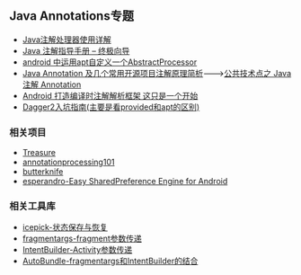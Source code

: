 Java Annotations专题
---
* [Java注解处理器使用详解](blogs/annotation-processing.md)
* [Java 注解指导手册 – 终极向导](http://www.importnew.com/14227.html)
* [android 中运用apt自定义一个AbstractProcessor](http://yzx41099298.github.io/2015/03/26/apt/)
* [Java Annotation 及几个常用开源项目注解原理简析](http://www.trinea.cn/android/java-annotation-android-open-source-analysis/)--->[公共技术点之 Java 注解 Annotation ](http://a.codekk.com/detail/Android/Trinea/%E5%85%AC%E5%85%B1%E6%8A%80%E6%9C%AF%E7%82%B9%E4%B9%8B%20Java%20%E6%B3%A8%E8%A7%A3%20Annotation)
* [Android 打造编译时注解解析框架 这只是一个开始](http://blog.csdn.net/lmj623565791/article/details/43452969)
* [Dagger2入坑指南(主要是看provided和apt的区别)](http://www.jianshu.com/p/b5cc2418a712)


### 相关项目
* [Treasure](https://github.com/baoyongzhang/Treasure)
* [annotationprocessing101](https://github.com/sockeqwe/annotationprocessing101)
* [butterknife](https://github.com/JakeWharton/butterknife)
* [esperandro-Easy SharedPreference Engine for Android](https://github.com/dkunzler/esperandro)


### 相关工具库
* [icepick-状态保存与恢复](https://github.com/frankiesardo/icepick)
* [fragmentargs-fragment参数传递](https://github.com/sockeqwe/fragmentargs)
* [IntentBuilder-Activity参数传递](https://github.com/emilsjolander/IntentBuilder)
* [AutoBundle-fragmentargs和IntentBuilder的结合](https://github.com/yatatsu/AutoBundle)
